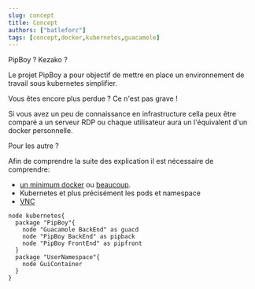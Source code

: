```yaml
---
slug: concept
title: Concept
authors: ["batleforc"]
tags: [concept,docker,kubernetes,guacamole]
---
```


PipBoy ? Kezako ?

Le projet PipBoy a pour objectif de mettre en place un environnement de travail sous kubernetes simplifier.

Vous êtes encore plus perdue ? Ce n'est pas grave !

Si vous avez un peu de connaissance en infrastructure cella peux être comparé a un serveur RDP ou chaque utilisateur aura un l'équivalent d'un docker personnelle.

Pour les autre ?

<!--truncate-->

Afin de comprendre la suite des explication il est nécessaire de comprendre:

- [un minimum docker](https://www.youtube.com/watch?v=caXHwYC3tq8) ou [beaucoup](https://www.youtube.com/watch?v=3c-iBn73dDE).
- Kubernetes et plus précisément les pods et namespace
- [VNC](https://fr.wikipedia.org/wiki/Virtual_Network_Computing)

```plantuml V1
node kubernetes{
  package "PipBoy"{
    node "Guacamole BackEnd" as guacd
    node "PipBoy BackEnd" as pipback
    node "PipBoy FrontEnd" as pipfront
  }
  package "UserNamespace"{
    node GuiContainer
  }
}
```
